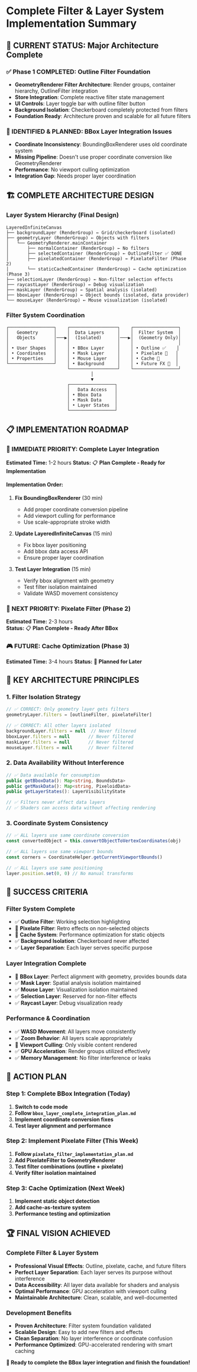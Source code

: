 # Complete Filter & Layer System Implementation Summary

## 🎯 CURRENT STATUS: Major Architecture Complete

### ✅ Phase 1 COMPLETED: Outline Filter Foundation
- **GeometryRenderer Filter Architecture**: Render groups, container hierarchy, OutlineFilter integration
- **Store Integration**: Complete reactive filter state management  
- **UI Controls**: Layer toggle bar with outline filter button
- **Background Isolation**: Checkerboard completely protected from filters
- **Foundation Ready**: Architecture proven and scalable for all future filters

### 🔧 IDENTIFIED & PLANNED: BBox Layer Integration Issues
- **Coordinate Inconsistency**: BoundingBoxRenderer uses old coordinate system
- **Missing Pipeline**: Doesn't use proper coordinate conversion like GeometryRenderer
- **Performance**: No viewport culling optimization
- **Integration Gap**: Needs proper layer coordination

## 🏗️ COMPLETE ARCHITECTURE DESIGN

### Layer System Hierarchy (Final Design)
```
LayeredInfiniteCanvas
├── backgroundLayer (RenderGroup) ← Grid/checkerboard (isolated)
├── geometryLayer (RenderGroup) ← Objects with filters
│   └── GeometryRenderer.mainContainer
│       ├── normalContainer (RenderGroup) ← No filters
│       ├── selectedContainer (RenderGroup) ← OutlineFilter ✅ DONE
│       ├── pixelatedContainer (RenderGroup) ← PixelateFilter (Phase 2)
│       └── staticCachedContainer (RenderGroup) ← Cache optimization (Phase 3)
├── selectionLayer (RenderGroup) ← Non-filter selection effects
├── raycastLayer (RenderGroup) ← Debug visualization
├── maskLayer (RenderGroup) ← Spatial analysis (isolated)
├── bboxLayer (RenderGroup) ← Object bounds (isolated, data provider)
└── mouseLayer (RenderGroup) ← Mouse visualization (isolated)
```

### Filter System Coordination
```
┌─────────────────┐    ┌──────────────────┐    ┌─────────────────┐
│   Geometry      │    │  Data Layers     │    │  Filter System  │
│   Objects       │───▶│  (Isolated)      │───▶│  (Geometry Only)│
│                 │    │                  │    │                 │
│ • User Shapes   │    │ • BBox Layer     │    │ • Outline ✅    │
│ • Coordinates   │    │ • Mask Layer     │    │ • Pixelate 🔄   │  
│ • Properties    │    │ • Mouse Layer    │    │ • Cache 🔄      │
└─────────────────┘    │ • Background     │    │ • Future FX 🔮  │
                       └──────────────────┘    └─────────────────┘
                                │
                                ▼
                       ┌─────────────────┐
                       │   Data Access   │
                       │ • Bbox Data     │
                       │ • Mask Data     │
                       │ • Layer States  │
                       └─────────────────┘
```

## 📋 IMPLEMENTATION ROADMAP

### 🎯 IMMEDIATE PRIORITY: Complete Layer Integration
**Estimated Time:** 1-2 hours
**Status:** 📋 **Plan Complete - Ready for Implementation**

#### Implementation Order:
1. **Fix BoundingBoxRenderer** (30 min)
   - Add proper coordinate conversion pipeline
   - Add viewport culling for performance
   - Use scale-appropriate stroke width

2. **Update LayeredInfiniteCanvas** (15 min)
   - Fix bbox layer positioning
   - Add bbox data access API
   - Ensure proper layer coordination

3. **Test Layer Integration** (15 min)
   - Verify bbox alignment with geometry
   - Test filter isolation maintained
   - Validate WASD movement consistency

### 🚀 NEXT PRIORITY: Pixelate Filter (Phase 2)
**Estimated Time:** 2-3 hours  
**Status:** 📋 **Plan Complete - Ready After BBox**

### 🎮 FUTURE: Cache Optimization (Phase 3)
**Estimated Time:** 3-4 hours
**Status:** 🔮 **Planned for Later**

## 🔧 KEY ARCHITECTURE PRINCIPLES

### 1. Filter Isolation Strategy
```typescript
// ✅ CORRECT: Only geometry layer gets filters
geometryLayer.filters = [outlineFilter, pixelateFilter]

// ✅ CORRECT: All other layers isolated
backgroundLayer.filters = null  // Never filtered
bboxLayer.filters = null       // Never filtered  
maskLayer.filters = null       // Never filtered
mouseLayer.filters = null      // Never filtered
```

### 2. Data Availability Without Interference
```typescript
// ✅ Data available for consumption
public getBboxData(): Map<string, BoundsData>
public getMaskData(): Map<string, PixeloidData>  
public getLayerStates(): LayerVisibilityState

// ✅ Filters never affect data layers
// ✅ Shaders can access data without affecting rendering
```

### 3. Coordinate System Consistency
```typescript
// ✅ ALL layers use same coordinate conversion
const convertedObject = this.convertObjectToVertexCoordinates(obj)

// ✅ ALL layers use same viewport bounds
const corners = CoordinateHelper.getCurrentViewportBounds()

// ✅ ALL layers use same positioning
layer.position.set(0, 0) // No manual transforms
```

## 🎯 SUCCESS CRITERIA

### Filter System Complete
- ✅ **Outline Filter**: Working selection highlighting
- 🔄 **Pixelate Filter**: Retro effects on non-selected objects  
- 🔄 **Cache System**: Performance optimization for static objects
- ✅ **Background Isolation**: Checkerboard never affected
- ✅ **Layer Separation**: Each layer serves specific purpose

### Layer Integration Complete  
- 🔄 **BBox Layer**: Perfect alignment with geometry, provides bounds data
- ✅ **Mask Layer**: Spatial analysis isolation maintained
- ✅ **Mouse Layer**: Visualization isolation maintained
- ✅ **Selection Layer**: Reserved for non-filter effects
- ✅ **Raycast Layer**: Debug visualization ready

### Performance & Coordination
- ✅ **WASD Movement**: All layers move consistently
- ✅ **Zoom Behavior**: All layers scale appropriately  
- 🔄 **Viewport Culling**: Only visible content rendered
- ✅ **GPU Acceleration**: Render groups utilized effectively
- ✅ **Memory Management**: No filter interference or leaks

## 🚀 ACTION PLAN

### Step 1: Complete BBox Integration (Today)
1. **Switch to code mode** 
2. **Follow `bbox_layer_complete_integration_plan.md`**
3. **Implement coordinate conversion fixes**
4. **Test layer alignment and performance**

### Step 2: Implement Pixelate Filter (This Week)
1. **Follow `pixelate_filter_implementation_plan.md`**
2. **Add PixelateFilter to GeometryRenderer**
3. **Test filter combinations (outline + pixelate)**
4. **Verify filter isolation maintained**

### Step 3: Cache Optimization (Next Week)
1. **Implement static object detection**
2. **Add cache-as-texture system**  
3. **Performance testing and optimization**

## 🏆 FINAL VISION ACHIEVED

### Complete Filter & Layer System
- **Professional Visual Effects**: Outline, pixelate, cache, and future filters
- **Perfect Layer Separation**: Each layer serves its purpose without interference  
- **Data Accessibility**: All layer data available for shaders and analysis
- **Optimal Performance**: GPU acceleration with viewport culling
- **Maintainable Architecture**: Clean, scalable, and well-documented

### Development Benefits
- **Proven Architecture**: Filter system foundation validated
- **Scalable Design**: Easy to add new filters and effects
- **Clean Separation**: No layer interference or coordinate confusion
- **Performance Optimized**: GPU-accelerated rendering with smart caching

**🎯 Ready to complete the BBox layer integration and finish the foundation!**